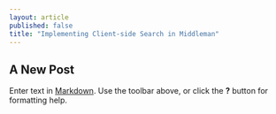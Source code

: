 ```yaml
---
layout: article
published: false
title: "Implementing Client-side Search in Middleman"
---
```


## A New Post

Enter text in [Markdown](http://daringfireball.net/projects/markdown/). Use the toolbar above, or click the **?** button for formatting help.
